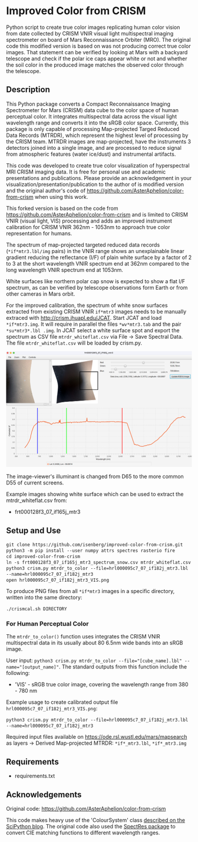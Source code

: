 # Improved Color from CRISM
Python script to create true color images replicating human color vision from date collected by CRISM VNIR visual light multispectral imaging spectrometer on board of Mars Reconnaissance Orbiter (MRO).
The original code this modified version is based on was not producing correct true color images. That statement can be verified by looking at Mars with a backyard telescope and check if the polar ice caps appear white or not and whether the soil color in the produced image matches the observed color through the telescope.

## Description

This Python package converts a Compact Reconnaissance Imaging Spectrometer for Mars (CRISM) data cube to the color space of human perceptual color. It integrates multispectral data across the visual light wavelength range and converts it into the sRGB color space. Currently, this package is only capable of processing Map-projected Targed Reduced Data Records (MTRDR), which represent the highest level of processing by the CRISM team. MTRDR images are map-projected, have the instruments 3 detectors joined into a single image, and are processed to reduce signal from atmospheric features (water ice/dust) and instrumental artifacts.

This code was developed to create true color visualization of hyperspectral MRI CRISM imaging data. It is free for personal use and academic presentations and publications. Please provide an acknowledgement in your visualization/presentation/publication to the author of is modified version and the original author's code of https://github.com/AsterAphelion/color-from-crism when using this work.

This forked version is based on the code from https://github.com/AsterAphelion/color-from-crism and is limited to CRISM VNIR (visual light, VIS) processing and adds an improved instrument calibration for CRISM VNIR 362nm - 1053nm to approach true color representation for humans.

The spectrum of map-projected targeted reduced data records (`*if*mtr3.lbl/img` pairs) in the VNIR range shows an unexplainable linear gradient reducing the reflectance (I/F) of plain white surface by a factor of 2 to 3 at the short wavelength VNIR spectrum end at 362nm compared to the long wavelength VNIR spectrum end at 1053nm.

White surfaces like northern polar cap snow is expected to show a flat I/F spectrum, as can be verified by telescope observations form Earth or from other cameras in Mars orbit.

For the improved calibration, the spectrum of white snow surfaces extracted from existing CRISM VNIR `if*mtr3` images needs to be manually extraced with http://crism.jhuapl.edu/JCAT. Start JCAT and load `*if*mtr3.img`. It will require in parallel the files `*wv*mtr3.tab` and the pair `*su*mtr3*.lbl .img`. In JCAT select a white surface spot and export the spectrum as CSV file `mtrdr_whiteflat.csv` via File -> Save Spectral Data. The file `mtrdr_whiteflat.csv` will be loaded by crism.py.

![JCAT screenshot: extractiong of the whiteflat data at a location showing white snow in frt000128f3_07_if165j_mtr3](frt000128f3_07_if165j_mtr3_spectrum_snow.png)

The image-viewer's illuminant is changed from D65 to the more common D55 of current screens.

Example images showing white surface which can be used to extract the mtrdr_whiteflat.csv from:
* frt000128f3_07_if165j_mtr3

## Setup and Use

```
git clone https://github.com/isenberg/improved-color-from-crism.git
python3 -m pip install --user numpy attrs spectres rasterio fire
cd improved-color-from-crism
ln -s frt000128f3_07_if165j_mtr3_spectrum_snow.csv mtrdr_whiteflat.csv
python3 crism.py mtrdr_to_color --file=hrl000095c7_07_if182j_mtr3.lbl --name=hrl000095c7_07_if182j_mtr3
open hrl000095c7_07_if182j_mtr3_VIS.png
```

To produce PNG files from all `*if*mtr3` images in a specific directory, written into the same directory:
```
./crismcal.sh DIRECTORY
```

### For Human Perceptual Color

The `mtrdr_to_color()` function uses integrates the CRISM VNIR multispectral data in its usually about 80 6.5nm wide bands into an sRGB image.

User input: `python3 crism.py mtrdr_to_color --file="[cube_name].lbl" --name="[output_name]"`. The standard outputs from this function include the following:

- 'VIS' - sRGB true color image, covering the wavelength range from 380 - 780 nm

Example usage to create calibrated output file `hrl000095c7_07_if182j_mtr3_VIS.png`:
```
python3 crism.py mtrdr_to_color --file=hrl000095c7_07_if182j_mtr3.lbl --name=hrl000095c7_07_if182j_mtr3
```

Required input files available on https://ode.rsl.wustl.edu/mars/mapsearch as layers -> Derived Map-projected MTRDR: `*if*_mtr3.lbl`, `*if*_mtr3.img`

## Requirements
- requirements.txt

## Acknowledgements
Original code: https://github.com/AsterAphelion/color-from-crism 

This code makes heavy use of the 'ColourSystem' class [described on the SciPython blog](https://scipython.com/blog/converting-a-spectrum-to-a-colour/). The original code also used the [SpectRes package](https://spectres.readthedocs.io/en/latest/) to convert CIE matching functions to different wavelength ranges.
